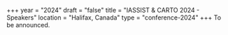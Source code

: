+++
year = "2024"
draft = "false"
title = "IASSIST & CARTO 2024 - Speakers"
location = "Halifax, Canada"
type = "conference-2024"
+++
To be announced.

<!--
<div style="display:flex;align-items:top;margin:2em 0 4em 0;">
  <div>
    {{< figure src="weldon.png" title="Kathleen Weldon" alt="Kathleen in a pale blue blouse and glasses looking at the camera." >}}
  </div>
  <div style="margin-left:1em;">
<strong>Kathleen Weldon</strong><br /><br />

Kathleen Weldon (she/her) is the Director of Data Operations and Communications at the Roper Center for Public Opinion Research at Cornell University, USA. Kathleen manages data provider relations, oversees the data curation process, plans archival development, and works closely with the IT development team in building new user tools.

Kathleen is committed to promoting the informed use of historical public opinion data and builds tools to assist researchers in finding and understanding these data. As part of the Roper Centerâ€™s efforts to support the understanding of Black American public opinion and increase diversity in the field of survey research, she has developed multiple user guides to researching racial issues in U.S. polling.
  </div>
</div>

<div style="display:flex;align-items:top;margin:2em 0 4em 0;">
  <div>
    {{< figure src="carter3.jpg" title="Dr. Jackie Carter" alt="Jackie in a green dress with a scarf on her shoulders in a garden." >}}
  </div>
  <div style="margin-left:1em;">
<strong>Dr. Jackie Carter</strong><br /><br />

Jackie is Professor of Statistical Literacy at The University of Manchester, UK, and the Academic Lead for EDI Disability. She has received UK awards as a One in Twenty Women in Data and National Teaching Fellows. She writes and speaks internationally about the Data Fellows programme she has pioneered which creates opportunities for undergraduates, including those from disadvantaged backgrounds and underrepresented groups, to gain paid work placements in data and tech industries. Her current role as the Disability academic lead for the University of Manchester is opening up opportunities to ask questions about how inclusive Higher Education actually is, and whether we have access to the data we need to make informed decisions for our staff and students. 

In this fireside chat she will reflect how she â€˜becameâ€™ a disabled person in mid-career and provoke discussion about how data professions could be a wonderfully inclusive place if only we opened them even more to those with disabilities and ensure age is not a barrier.
  </div>
</div>

<div style="display:flex;align-items:top;margin:2em 0 4em 0;">
  <div>
    {{< figure src="thorpe3.jpg" title="Dr. Kirsten Thorpe" alt="Kirsten looking directly at the camera wearing a black jacket.">}}
  </div>
  <div style="margin-left:1em;">
<strong>Dr. Kirsten Thorpe</strong><br /><br />

Kirsten Thorpe (Worimi, Port Stephens, she/her) is a Chancellor's Postdoctoral Indigenous Research Fellow at Jumbunna Institute for Indigenous Education & Research at the University of Technology Sydney, Australia. Kirsten leads the Indigenous Archives and Data Stewardship Hub, which advocates for Indigenous rights in archives and data, including the 'right of reply' to records. and develops research and engagement in relation to refiguring libraries and archives to support the culturally appropriate ownership, management and ongoing preservation of Indigenous knowledges. Her ultimate aim is to empower Indigenous people to exercise rights of ownership and control over data to inform self-determined priorities and goals.

Prior to her move to academia, Kirsten gained extensive experience working in major collecting institutions across public libraries and archives to support Indigenous engagement and priorities. She was the Manager, Indigenous Services at the State Library of New South Wales, where she led the development of strategies supporting state-wide information services for Indigenous people. During this period, Kirsten also contributed to national and international dialogue on Indigenous archival practices publishing extensively in academic journals and scholarly literature.
  </div>
</div>


<div style="display:flex;align-items:top;margin:2em 0 4em 0;">
  <div>
    {{< figure src="larson3.jpg" title="Erik Larson" alt="Erik in an office wearing a suit and a tie, and a LGBTQ+ pin." >}}
  </div>
  <div style="margin-left:1em;">
<strong>Erik Larson</strong><br /><br />

Erik Larson (he/him) currently serves as Deputy Director of LGBT Affairs for the City of Philadelphia, USA. In this role, Erik has successfully advocated for the collection of Sexual Orientation and Gender Identity (SOGI) data among the city's 30,000+ member workforce. As a result of this initiative, he has worked alongside the Mayor's Policy team to develop comprehensive guidelines for supporting members of the cityâ€™s workforce who are transitioning on the job. 

As the City of Philadelphia continues to make history as a progressive leader for our LGBTQ+ communities, and as anti-LGB and trans legislation has reached an all-time high in recent years, the city is proud to use data to inform its policies and practices in creating more inclusive, supportive, and safer spaces for LGBTQ+ people.
  </div>
</div>

### [Full Program Schedule](/conferences/iassist2023/full_program/)

<br /><a class="btn btn-template-main" href="/conferences/iassist2023/full_program/">Full Program <i class="fas fa-external-link-alt"></i></a><br /><br />

-->
